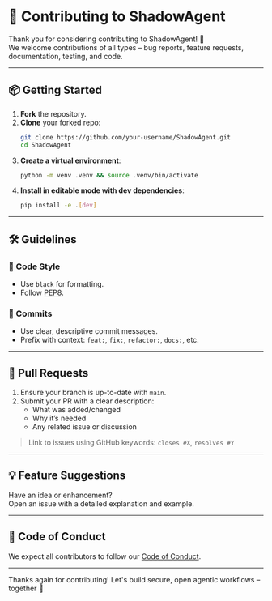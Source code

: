# 🤝 Contributing to ShadowAgent

Thank you for considering contributing to ShadowAgent! 🎉  
We welcome contributions of all types – bug reports, feature requests, documentation, testing, and code.

---

## 📦 Getting Started

1. **Fork** the repository.
2. **Clone** your forked repo:
   ```bash
   git clone https://github.com/your-username/ShadowAgent.git
   cd ShadowAgent
   ```
3. **Create a virtual environment**:
   ```bash
   python -m venv .venv && source .venv/bin/activate
   ```
4. **Install in editable mode with dev dependencies**:
   ```bash
   pip install -e .[dev]
   ```

---

## 🛠️ Guidelines

### 📄 Code Style

- Use `black` for formatting.
- Follow [PEP8](https://peps.python.org/pep-0008/).


### 📝 Commits

- Use clear, descriptive commit messages.
- Prefix with context: `feat:`, `fix:`, `refactor:`, `docs:`, etc.

---

## 🔄 Pull Requests

1. Ensure your branch is up-to-date with `main`.
2. Submit your PR with a clear description:
   - What was added/changed
   - Why it’s needed
   - Any related issue or discussion

> Link to issues using GitHub keywords: `closes #X`, `resolves #Y`

---

## 💡 Feature Suggestions

Have an idea or enhancement?  
Open an issue with a detailed explanation and example.

---

## 🤝 Code of Conduct

We expect all contributors to follow our [Code of Conduct](./CODE_OF_CONDUCT.md).

---

Thanks again for contributing! Let's build secure, open agentic workflows – together 🚀
